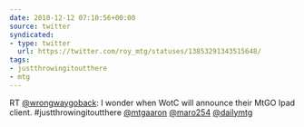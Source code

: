 ```yaml
---
date: 2010-12-12 07:10:56+00:00
source: twitter
syndicated:
- type: twitter
  url: https://twitter.com/roy_mtg/statuses/13853291343515648/
tags:
- justthrowingitoutthere
- mtg
---
```


RT [@wrongwaygoback](https://twitter.com/wrongwaygoback/): I wonder when WotC will announce their MtGO Ipad client. #justthrowingitoutthere [@mtgaaron](https://twitter.com/mtgaaron/) [@maro254](https://twitter.com/maro254/) [@dailymtg](https://twitter.com/dailymtg/)
